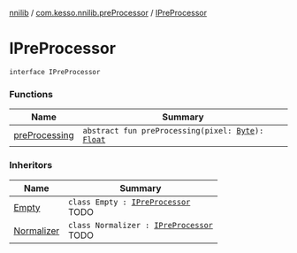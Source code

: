 [nnilib](../../index.md) / [com.kesso.nnilib.preProcessor](../index.md) / [IPreProcessor](./index.md)

# IPreProcessor

`interface IPreProcessor`

### Functions

| Name | Summary |
|---|---|
| [preProcessing](pre-processing.md) | `abstract fun preProcessing(pixel: `[`Byte`](https://kotlinlang.org/api/latest/jvm/stdlib/kotlin/-byte/index.html)`): `[`Float`](https://kotlinlang.org/api/latest/jvm/stdlib/kotlin/-float/index.html) |

### Inheritors

| Name | Summary |
|---|---|
| [Empty](../-empty/index.md) | `class Empty : `[`IPreProcessor`](./index.md)<br>TODO |
| [Normalizer](../-normalizer/index.md) | `class Normalizer : `[`IPreProcessor`](./index.md)<br>TODO |
